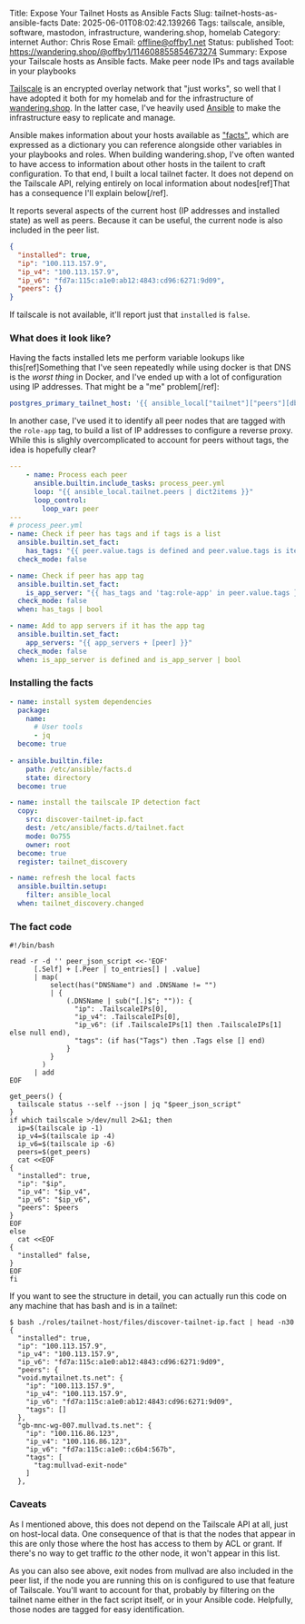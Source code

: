 Title: Expose Your Tailnet Hosts as Ansible Facts
Slug: tailnet-hosts-as-ansible-facts
Date: 2025-06-01T08:02:42.139266
Tags: tailscale, ansible, software, mastodon, infrastructure, wandering.shop, homelab
Category: internet
Author: Chris Rose
Email: offline@offby1.net
Status: published
Toot: https://wandering.shop/@offby1/114608855854673274
Summary: Expose your Tailscale hosts as Ansible facts. Make peer node IPs and tags available in your playbooks

[Tailscale](https://tailscale.com) is an encrypted overlay network that "just works", so well that I have adopted it both for my homelab and for the infrastructure of [wandering.shop](https://wandering.shop). In the latter case, I've heavily used [Ansible](https://ansible.com) to make the infrastructure easy to replicate and manage.

Ansible makes information about your hosts available as ["facts"](https://docs.ansible.com/ansible/latest/playbook_guide/playbooks_vars_facts.html), which are expressed as a dictionary you can reference alongside other variables in your playbooks and roles. When building wandering.shop, I've often wanted to have access to information about other hosts in the tailent to craft configuration. To that end, I built a local tailnet facter. It does not depend on the Tailscale API, relying entirely on local information about nodes[ref]That has a consequence I'll explain below[/ref].

It reports several aspects of the current host (IP addresses and installed state) as well as peers. Because it can be useful, the current node is also included in the peer list.

```json
{
  "installed": true,
  "ip": "100.113.157.9",
  "ip_v4": "100.113.157.9",
  "ip_v6": "fd7a:115c:a1e0:ab12:4843:cd96:6271:9d09",
  "peers": {}
}
```

If tailscale is not available, it'll report just that `installed` is `false`.

### What does it look like?

Having the facts installed lets me perform variable lookups like this[ref]Something that I've seen repeatedly while using docker is that DNS is the _worst thing_ in Docker, and I've ended up with a lot of configuration using IP addresses. That might be a "me" problem[/ref]: 

```yaml
postgres_primary_tailnet_host: '{{ ansible_local["tailnet"]["peers"][db_primary_hostname]["ip"] }}'
```

In another case, I've used it to identify all peer nodes that are tagged with the `role-app` tag, to build a list of IP addresses to configure a reverse proxy. While this is slighly overcomplicated to account for peers without tags, the idea is hopefully clear?

```yaml
---
    - name: Process each peer
      ansible.builtin.include_tasks: process_peer.yml
      loop: "{{ ansible_local.tailnet.peers | dict2items }}"
      loop_control:
        loop_var: peer
---
# process_peer.yml
- name: Check if peer has tags and if tags is a list
  ansible.builtin.set_fact:
    has_tags: "{{ peer.value.tags is defined and peer.value.tags is iterable and peer.value.tags is not string }}"
  check_mode: false

- name: Check if peer has app tag
  ansible.builtin.set_fact:
    is_app_server: "{{ has_tags and 'tag:role-app' in peer.value.tags }}"
  check_mode: false
  when: has_tags | bool

- name: Add to app servers if it has the app tag
  ansible.builtin.set_fact:
    app_servers: "{{ app_servers + [peer] }}"
  check_mode: false
  when: is_app_server is defined and is_app_server | bool
```

### Installing the facts

```yaml
- name: install system dependencies
  package:
    name:
      # User tools
      - jq
  become: true
  
- ansible.builtin.file:
    path: /etc/ansible/facts.d
    state: directory
  become: true

- name: install the tailscale IP detection fact
  copy:
    src: discover-tailnet-ip.fact
    dest: /etc/ansible/facts.d/tailnet.fact
    mode: 0o755
    owner: root
  become: true
  register: tailnet_discovery

- name: refresh the local facts
  ansible.builtin.setup:
    filter: ansible_local
  when: tailnet_discovery.changed
```

### The fact code

```shell-script
#!/bin/bash

read -r -d '' peer_json_script <<-'EOF'
      [.Self] + [.Peer | to_entries[] | .value]
      | map(
          select(has("DNSName") and .DNSName != "")
          | {
              (.DNSName | sub("[.]$"; "")): {
                "ip": .TailscaleIPs[0],
                "ip_v4": .TailscaleIPs[0],
                "ip_v6": (if .TailscaleIPs[1] then .TailscaleIPs[1] else null end),
                "tags": (if has("Tags") then .Tags else [] end)
              }
          }
        )
      | add
EOF

get_peers() {
  tailscale status --self --json | jq "$peer_json_script"
}
if which tailscale >/dev/null 2>&1; then
  ip=$(tailscale ip -1)
  ip_v4=$(tailscale ip -4)
  ip_v6=$(tailscale ip -6)
  peers=$(get_peers)
  cat <<EOF
{
  "installed": true,
  "ip": "$ip",
  "ip_v4": "$ip_v4",
  "ip_v6": "$ip_v6",
  "peers": $peers
}
EOF
else
  cat <<EOF
{
  "installed" false,
}
EOF
fi
```

If you want to see the structure in detail, you can actually run this code on any machine that has bash and is in a tailnet:

```shell-session
$ bash ./roles/tailnet-host/files/discover-tailnet-ip.fact | head -n30
{
  "installed": true,
  "ip": "100.113.157.9",
  "ip_v4": "100.113.157.9",
  "ip_v6": "fd7a:115c:a1e0:ab12:4843:cd96:6271:9d09",
  "peers": {
  "void.mytailnet.ts.net": {
    "ip": "100.113.157.9",
    "ip_v4": "100.113.157.9",
    "ip_v6": "fd7a:115c:a1e0:ab12:4843:cd96:6271:9d09",
    "tags": []
  },
  "gb-mnc-wg-007.mullvad.ts.net": {
    "ip": "100.116.86.123",
    "ip_v4": "100.116.86.123",
    "ip_v6": "fd7a:115c:a1e0::c6b4:567b",
    "tags": [
      "tag:mullvad-exit-node"
    ]
  },
```

### Caveats

As I mentioned above, this does not depend on the Tailscale API at all, just on host-local data. One consequence of that is that the nodes that appear in this are only those where the host has access to them by ACL or grant. If there's no way to get traffic _to_ the other node, it won't appear in this list.

As you can also see above, exit nodes from mullvad are also included in the peer list, if the node you are running this on is configured to use that feature of Tailscale. You'll want to account for that, probably by filtering on the tailnet name either in the fact script itself, or in your Ansible code. Helpfully, those nodes are tagged for easy identification.
